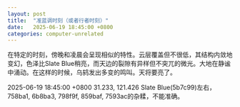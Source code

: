 ```yaml
---
layout: post
title:  "准蓝调时刻（或者行者时刻）"
date:   2025-06-19 18:45:00 +0800
categories: computer-unrelated
---
```


在特定的时刻，傍晚和凌晨会呈现相似的特性。云层覆盖但不很低，其结构内敛地变幻，色泽比Slate Blue稍亮，而天边的裂隙有异样但不突兀的微光。大地在静谧中涌动。在这样的时候，乌鸫发出多变的鸣叫。天将要亮了。

2025-06-19 18:45:00 +0800
31.233, 121.426
Slate Blue(5b7c99)左右，758ba1, 6b8ba3, 798f9f, 859baf, 7593ac的杂糅，不能准确。
